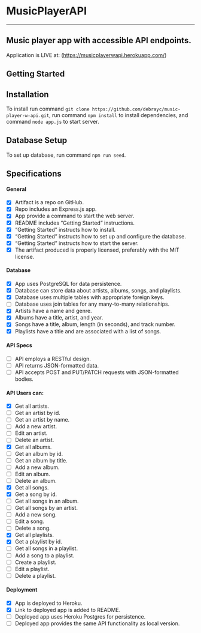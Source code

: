 # MusicPlayerAPI
_______________________________________
## Music player app with accessible API endpoints.

Application is LIVE at: (https://musicplayerwapi.herokuapp.com/)

## Getting Started

## Installation

To install run command ```git clone https://github.com/debrayc/music-player-w-api.git```, run command ```npm install``` to install dependencies, and command ```node app.js``` to start server.

## Database Setup

To set up database, run command ```npm run seed```.



## Specifications
#### General
- [x] Artifact is a repo on GitHub.
- [x] Repo includes an Express.js app.
- [x] App provide a command to start the web server.
- [x] README includes “Getting Started” instructions.
- [x] “Getting Started” instructs how to install.
- [x] “Getting Started” instructs how to set up and configure the database.
- [x] “Getting Started” instructs how to start the server.
- [x] The artifact produced is properly licensed, preferably with the MIT license.

#### Database
- [x] App uses PostgreSQL for data persistence.
- [x] Database can store data about artists, albums, songs, and playlists.
- [x] Database uses multiple tables with appropriate foreign keys.
- [ ] Database uses join tables for any many-to-many relationships.
- [x] Artists have a name and genre.
- [x] Albums have a title, artist, and year.
- [x] Songs have a title, album, length (in seconds), and track number.
- [x] Playlists have a title and are associated with a list of songs.

#### API Specs
- [ ] API employs a RESTful design.
- [ ] API returns JSON-formatted data.
- [ ] API accepts POST and PUT/PATCH requests with JSON-formatted bodies.

#### API Users can:
- [x] Get all artists.
- [ ] Get an artist by id.
- [ ] Get an artist by name.
- [ ] Add a new artist.
- [ ] Edit an artist.
- [ ] Delete an artist.
- [x] Get all albums.
- [ ] Get an album by id.
- [ ] Get an album by title.
- [ ] Add a new album.
- [ ] Edit an album.
- [ ] Delete an album.
- [x] Get all songs.
- [x] Get a song by id.
- [ ] Get all songs in an album.
- [ ] Get all songs by an artist.
- [ ] Add a new song.
- [ ] Edit a song.
- [ ] Delete a song.
- [x] Get all playlists.
- [x] Get a playlist by id.
- [ ] Get all songs in a playlist.
- [ ] Add a song to a playlist.
- [ ] Create a playlist.
- [ ] Edit a playlist.
- [ ] Delete a playlist.

#### Deployment
- [x] App is deployed to Heroku.
- [x] Link to deployed app is added to README.
- [ ] Deployed app uses Heroku Postgres for persistence.
- [ ] Deployed app provides the same API functionality as local version.
